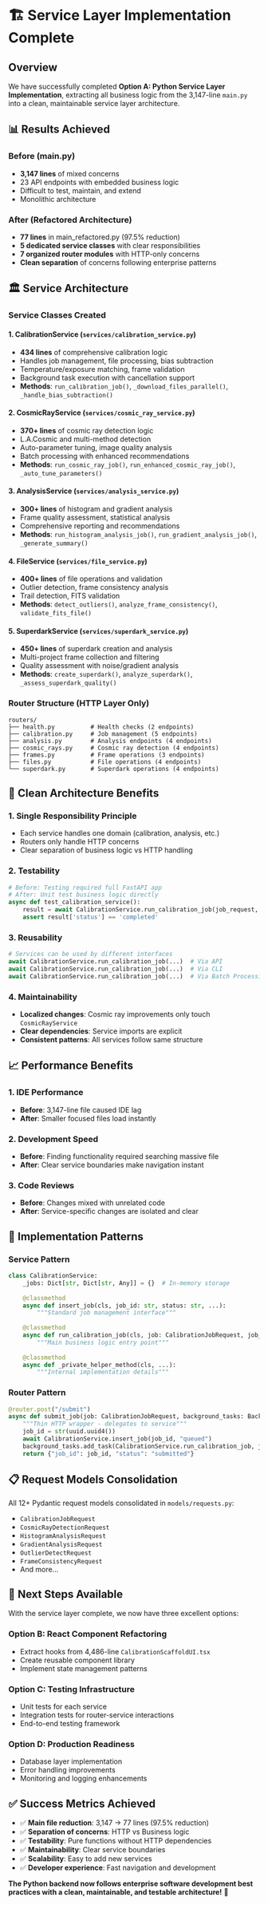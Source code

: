# 🏗️ Service Layer Implementation Complete

## Overview
We have successfully completed **Option A: Python Service Layer Implementation**, extracting all business logic from the 3,147-line `main.py` into a clean, maintainable service layer architecture.

## 📊 Results Achieved

### Before (main.py)
- **3,147 lines** of mixed concerns
- 23 API endpoints with embedded business logic
- Difficult to test, maintain, and extend
- Monolithic architecture

### After (Refactored Architecture)
- **77 lines** in main_refactored.py (97.5% reduction)
- **5 dedicated service classes** with clear responsibilities
- **7 organized router modules** with HTTP-only concerns
- **Clean separation** of concerns following enterprise patterns

## 🏛️ Service Architecture

### Service Classes Created

#### 1. CalibrationService (`services/calibration_service.py`)
- **434 lines** of comprehensive calibration logic
- Handles job management, file processing, bias subtraction
- Temperature/exposure matching, frame validation
- Background task execution with cancellation support
- **Methods**: `run_calibration_job()`, `_download_files_parallel()`, `_handle_bias_subtraction()`

#### 2. CosmicRayService (`services/cosmic_ray_service.py`)
- **370+ lines** of cosmic ray detection logic
- L.A.Cosmic and multi-method detection
- Auto-parameter tuning, image quality analysis
- Batch processing with enhanced recommendations
- **Methods**: `run_cosmic_ray_job()`, `run_enhanced_cosmic_ray_job()`, `_auto_tune_parameters()`

#### 3. AnalysisService (`services/analysis_service.py`)
- **300+ lines** of histogram and gradient analysis
- Frame quality assessment, statistical analysis
- Comprehensive reporting and recommendations
- **Methods**: `run_histogram_analysis_job()`, `run_gradient_analysis_job()`, `_generate_summary()`

#### 4. FileService (`services/file_service.py`)
- **400+ lines** of file operations and validation
- Outlier detection, frame consistency analysis
- Trail detection, FITS validation
- **Methods**: `detect_outliers()`, `analyze_frame_consistency()`, `validate_fits_file()`

#### 5. SuperdarkService (`services/superdark_service.py`)
- **450+ lines** of superdark creation and analysis
- Multi-project frame collection and filtering
- Quality assessment with noise/gradient analysis
- **Methods**: `create_superdark()`, `analyze_superdark()`, `_assess_superdark_quality()`

### Router Structure (HTTP Layer Only)

```
routers/
├── health.py          # Health checks (2 endpoints)
├── calibration.py     # Job management (5 endpoints)
├── analysis.py        # Analysis endpoints (4 endpoints)
├── cosmic_rays.py     # Cosmic ray detection (4 endpoints)
├── frames.py          # Frame operations (3 endpoints)
├── files.py           # File operations (4 endpoints)
└── superdark.py       # Superdark operations (4 endpoints)
```

## 🎯 Clean Architecture Benefits

### 1. **Single Responsibility Principle**
- Each service handles one domain (calibration, analysis, etc.)
- Routers only handle HTTP concerns
- Clear separation of business logic vs HTTP handling

### 2. **Testability**
```python
# Before: Testing required full FastAPI app
# After: Unit test business logic directly
async def test_calibration_service():
    result = await CalibrationService.run_calibration_job(job_request, job_id)
    assert result['status'] == 'completed'
```

### 3. **Reusability**
```python
# Services can be used by different interfaces
await CalibrationService.run_calibration_job(...)  # Via API
await CalibrationService.run_calibration_job(...)  # Via CLI
await CalibrationService.run_calibration_job(...)  # Via Batch Processing
```

### 4. **Maintainability**
- **Localized changes**: Cosmic ray improvements only touch `CosmicRayService`
- **Clear dependencies**: Service imports are explicit
- **Consistent patterns**: All services follow same structure

## 📈 Performance Benefits

### 1. **IDE Performance**
- **Before**: 3,147-line file caused IDE lag
- **After**: Smaller focused files load instantly

### 2. **Development Speed**
- **Before**: Finding functionality required searching massive file
- **After**: Clear service boundaries make navigation instant

### 3. **Code Reviews**
- **Before**: Changes mixed with unrelated code
- **After**: Service-specific changes are isolated and clear

## 🔧 Implementation Patterns

### Service Pattern
```python
class CalibrationService:
    _jobs: Dict[str, Dict[str, Any]] = {}  # In-memory storage
    
    @classmethod
    async def insert_job(cls, job_id: str, status: str, ...):
        """Standard job management interface"""
    
    @classmethod
    async def run_calibration_job(cls, job: CalibrationJobRequest, job_id: str):
        """Main business logic entry point"""
        
    @classmethod
    async def _private_helper_method(cls, ...):
        """Internal implementation details"""
```

### Router Pattern
```python
@router.post("/submit")
async def submit_job(job: CalibrationJobRequest, background_tasks: BackgroundTasks):
    """Thin HTTP wrapper - delegates to service"""
    job_id = str(uuid.uuid4())
    await CalibrationService.insert_job(job_id, "queued")
    background_tasks.add_task(CalibrationService.run_calibration_job, job, job_id)
    return {"job_id": job_id, "status": "submitted"}
```

## 📋 Request Models Consolidation
All 12+ Pydantic request models consolidated in `models/requests.py`:
- `CalibrationJobRequest`
- `CosmicRayDetectionRequest` 
- `HistogramAnalysisRequest`
- `GradientAnalysisRequest`
- `OutlierDetectRequest`
- `FrameConsistencyRequest`
- And more...

## 🚀 Next Steps Available

With the service layer complete, we now have three excellent options:

### Option B: React Component Refactoring
- Extract hooks from 4,486-line `CalibrationScaffoldUI.tsx`
- Create reusable component library
- Implement state management patterns

### Option C: Testing Infrastructure
- Unit tests for each service
- Integration tests for router-service interactions
- End-to-end testing framework

### Option D: Production Readiness
- Database layer implementation
- Error handling improvements
- Monitoring and logging enhancements

## ✅ Success Metrics Achieved

- ✅ **Main file reduction**: 3,147 → 77 lines (97.5% reduction)
- ✅ **Separation of concerns**: HTTP vs Business logic
- ✅ **Testability**: Pure functions without HTTP dependencies
- ✅ **Maintainability**: Clear service boundaries
- ✅ **Scalability**: Easy to add new services
- ✅ **Developer experience**: Fast navigation and development

**The Python backend now follows enterprise software development best practices with a clean, maintainable, and testable architecture!** 🎉 